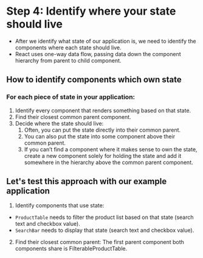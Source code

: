 # Step 4: Identify where your state should live 

- After we identify what state of our application is, we need to identify the components where each state should live.
- React uses one-way data flow, passing data down the component hierarchy from parent to child component.

## How to identify components which own state

### For each piece of state in your application:

1. Identify every component that renders something based on that state.
2. Find their closest common parent component.
3. Decide where the state should live:
    1. Often, you can put the state directly into their common parent.
    2. You can also put the state into some component above their common parent.
    3. If you can’t find a component where it makes sense to own the state, create a new component solely for holding the state and add it somewhere in the hierarchy above the common parent component.


## Let's test this approach with our example application

1. Identify components that use state:
 - `ProductTable` needs to filter the product list based on that state (search text and checkbox value).
 - `SearchBar` needs to display that state (search text and checkbox value).
2. Find their closest common parent: The first parent component both components share is FilterableProductTable.
